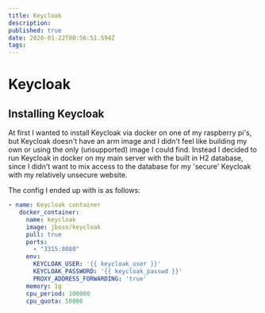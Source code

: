 ```yaml
---
title: Keycloak
description: 
published: true
date: 2020-01-22T00:56:51.594Z
tags: 
---
```


# Keycloak

## Installing Keycloak
At first I wanted to install Keycloak via docker on one of my raspberry pi's, but Keycloak doesn't have an arm image and I didn't feel like building my own or using the only (unsupported) image I could find.  Instead I decided to run Keycloak in docker on my main server with the built in H2 database, since I didn't want to mix access to the database for my 'secure' Keycloak with my relatively unsecure website.

The config I ended up with is as follows:

```yaml
- name: Keycloak container
   docker_container:
     name: keycloak
     image: jboss/keycloak
     pull: true
     ports:
       - "3315:8080"
     env:
       KEYCLOAK_USER: '{{ keycloak_user }}'
       KEYCLOAK_PASSWORD: '{{ keycloak_passwd }}'
       PROXY_ADDRESS_FORWARDING: 'true'
     memory: 1g
     cpu_period: 100000
     cpu_quota: 50000
```
